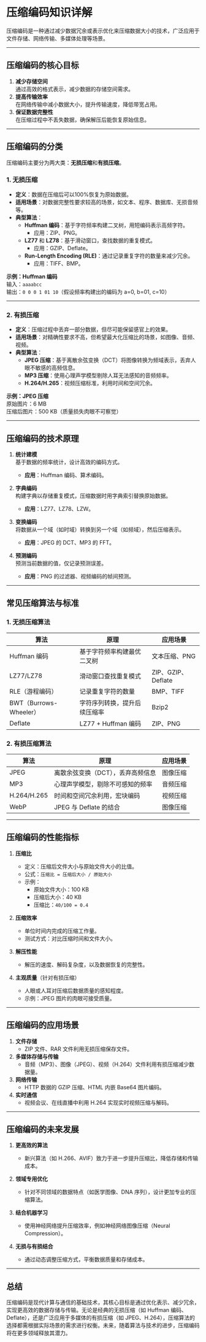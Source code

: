 # 压缩编码知识详解

压缩编码是一种通过减少数据冗余或表示优化来压缩数据大小的技术，广泛应用于文件存储、网络传输、多媒体处理等场景。

---

## 压缩编码的核心目标

1. **减少存储空间**  
   通过高效的格式表示，减少数据的存储空间需求。
2. **提高传输效率**  
   在网络传输中减小数据大小，提升传输速度，降低带宽占用。
3. **保证数据完整性**  
   在压缩过程中不丢失数据，确保解压后能恢复原始信息。

---

## 压缩编码的分类

压缩编码主要分为两大类：**无损压缩**和**有损压缩**。

### 1. 无损压缩

- **定义**：数据在压缩后可以100%恢复为原始数据。
- **适用场景**：对数据完整性要求较高的场景，如文本、程序、数据库、无损音频等。
- **典型算法**：
  - **Huffman 编码**：基于字符频率构建二叉树，用短编码表示高频字符。  
    - 应用：ZIP、PNG。
  - **LZ77** 和 **LZ78**：基于滑动窗口，查找数据的重复模式。  
    - 应用：GZIP、Deflate。
  - **Run-Length Encoding (RLE)**：通过记录重复字符的数量来减少冗余。  
    - 应用：TIFF、BMP。

**示例：Huffman 编码**  
输入：`aaaabcc`  
输出：`0 0 0 1 01 10`（假设频率构建出的编码为 a=0, b=01, c=10）

---

### 2. 有损压缩

- **定义**：压缩过程中丢弃一部分数据，但尽可能保留感官上的效果。
- **适用场景**：对精确性要求不高，但希望最大化压缩比的场景，如图像、音频、视频。
- **典型算法**：
  - **JPEG 压缩**：基于离散余弦变换（DCT）将图像转换为频域表示，丢弃人眼不敏感的高频信息。
  - **MP3 压缩**：使用心理声学模型剔除人耳无法感知的音频频率。
  - **H.264/H.265**：视频压缩标准，利用时间和空间冗余。

**示例：JPEG 压缩**  
原始图片：6 MB  
压缩后图片：500 KB（质量损失肉眼不可察觉）

---

## 压缩编码的技术原理

1. **统计建模**  
   基于数据的频率统计，设计高效的编码方式。  
   - **应用**：Huffman 编码、算术编码。

2. **字典编码**  
   构建字典以存储重复模式，压缩数据时用字典索引替换原始数据。  
   - **应用**：LZ77、LZ78、LZW。

3. **变换编码**  
   将数据从一个域（如时域）转换到另一个域（如频域），然后压缩表示。  
   - **应用**：JPEG 的 DCT、MP3 的 FFT。

4. **预测编码**  
   预测当前数据的值，仅记录预测误差。  
   - **应用**：PNG 的过滤器、视频编码的帧间预测。

---

## 常见压缩算法与标准

### 1. 无损压缩算法
| **算法**               | **原理**            | **应用场景**         |
|----------------------|-------------------|------------------|
| Huffman 编码           | 基于字符频率构建最优二叉树     | 文本压缩、PNG         |
| LZ77/LZ78            | 滑动窗口查找重复模式        | ZIP、GZIP、Deflate |
| RLE（游程编码）            | 记录重复字符的数量         | BMP、TIFF         |
| BWT（Burrows-Wheeler） | 字符序列转换，提升后续压缩率    | Bzip2            |
| Deflate              | LZ77 + Huffman 编码 | ZIP、PNG          |


### 2. 有损压缩算法

| **算法**      | **原理**             | **应用场景** |
|-------------|--------------------|----------|
| JPEG        | 离散余弦变换（DCT），丢弃高频信息 | 图像压缩     |
| MP3         | 心理声学模型，剔除不可感知的频率   | 音频压缩     |
| H.264/H.265 | 时间和空间冗余利用，宏块编码     | 视频压缩     |
| WebP        | JPEG 与 Deflate 的结合 | 图像压缩     |


---

## 压缩编码的性能指标

1. **压缩比**  
   - 定义：压缩后文件大小与原始文件大小的比值。  
   - 公式：`压缩比 = 压缩后大小 / 原始大小`  
   - 示例：  
     - 原始文件大小：100 KB  
     - 压缩后大小：40 KB  
     - 压缩比：`40/100 = 0.4`

2. **压缩效率**  
   - 单位时间内完成的压缩工作量。
   - 测试方式：对比压缩时间和文件大小。

3. **解压性能**  
   - 解压的速度、解码复杂度，以及数据恢复的完整性。

4. **主观质量**（针对有损压缩）  
   - 人眼或人耳对压缩后数据质量的感知程度。  
   - 示例：JPEG 图片的肉眼可接受质量。

---

## 压缩编码的应用场景

1. **文件存储**  
   - ZIP 文件、RAR 文件利用无损压缩保存文件。
2. **多媒体存储与传输**  
   - 音频（MP3）、图像（JPEG）、视频（H.264）文件利用有损压缩减少数据量。
3. **网络传输**  
   - HTTP 数据的 GZIP 压缩、HTML 内嵌 Base64 图片编码。
4. **实时通信**  
   - 视频会议、在线直播中利用 H.264 实现实时视频压缩与解码。

---

## 压缩编码的未来发展

1. **更高效的算法**  
   - 新兴算法（如 H.266、AVIF）致力于进一步提升压缩比，降低存储和传输成本。

2. **领域专用优化**  
   - 针对不同领域的数据特点（如医学图像、DNA 序列），设计更加专业的压缩算法。

3. **结合机器学习**  
   - 使用神经网络提升压缩效率，例如神经网络图像压缩（Neural Compression）。

4. **无损与有损结合**  
   - 通过动态调整压缩方式，平衡数据质量和存储成本。

---

## 总结

压缩编码是现代计算与通信的基础技术，其核心目标是通过优化表示、减少冗余，实现更高效的数据存储与传输。无论是经典的无损压缩（如 Huffman 编码、Deflate），还是广泛应用于多媒体的有损压缩（如 JPEG、H.264），压缩算法的选择都需根据实际场景的需求进行权衡。未来，随着算法与技术的进步，压缩编码将在更多领域释放其潜力。
